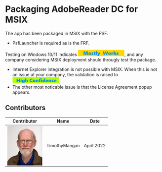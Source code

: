 # Packaging AdobeReader DC for MSIX

The app has been packaged in MSIX with the PSF.

* PsfLauncher is required as is the FRF.

Testing on Windows 10/11 indicates [<img src="/media/CatMostlyWorks.png" alt="Mostly Works" />](/media/CatMostlyWorks.png), and any company considering MSIX deployment should througly test the package.  

* Internet Explorer integration is not possible with MSIX.  When this is not an issue at your company, the validation is raised to [<img src="/media/CatHighConfidence.png" alt="High Confidence" />](/media/CatHighConfidence.png).
* The other most noticable issue is that the License Agreement popup appears.



## Contributors

| Contributor | Name | Date |
|----|----|----|
| [<img src="/media/Contributors/TimMangan.jpg" align="left" Height="128" />](/media/Contributors/TimMangan.jpg) | TimothyMangan | April 2022 |

